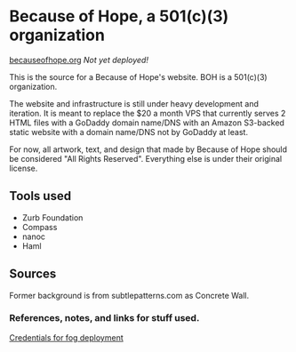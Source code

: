 # Because of Hope, a 501(c)(3) organization

[becauseofhope.org](http://www.becauseofhope.org) _Not yet deployed!_

This is the source for a Because of Hope's website. BOH is a 501(c)(3)
organization. 

The website and infrastructure is still under heavy development and iteration.
It is meant to replace the $20 a month VPS that currently serves 2 HTML files
with a GoDaddy domain name/DNS with an Amazon S3-backed static website with
a domain name/DNS not by GoDaddy at least.  

For now, all artwork, text, and design that made by Because of Hope should be
considered "All Rights Reserved". Everything else is under their original
license. 

## Tools used

* Zurb Foundation
* Compass
* nanoc
* Haml

## Sources

Former background is from subtlepatterns.com as Concrete Wall.

### References, notes, and links for stuff used.

[Credentials for fog deployment](https://github.com/ddfreyne/nanoc/issues/100)
